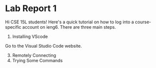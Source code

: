 # Lab Report 1
Hi CSE 15L students! Here's a quick tutorial on how to log into a course-specific account on ieng6.
There are three main steps.
1. Installing VScode

Go to the Visual Studio Code website.

3. Remotely Connecting
4. Trying Some Commands

